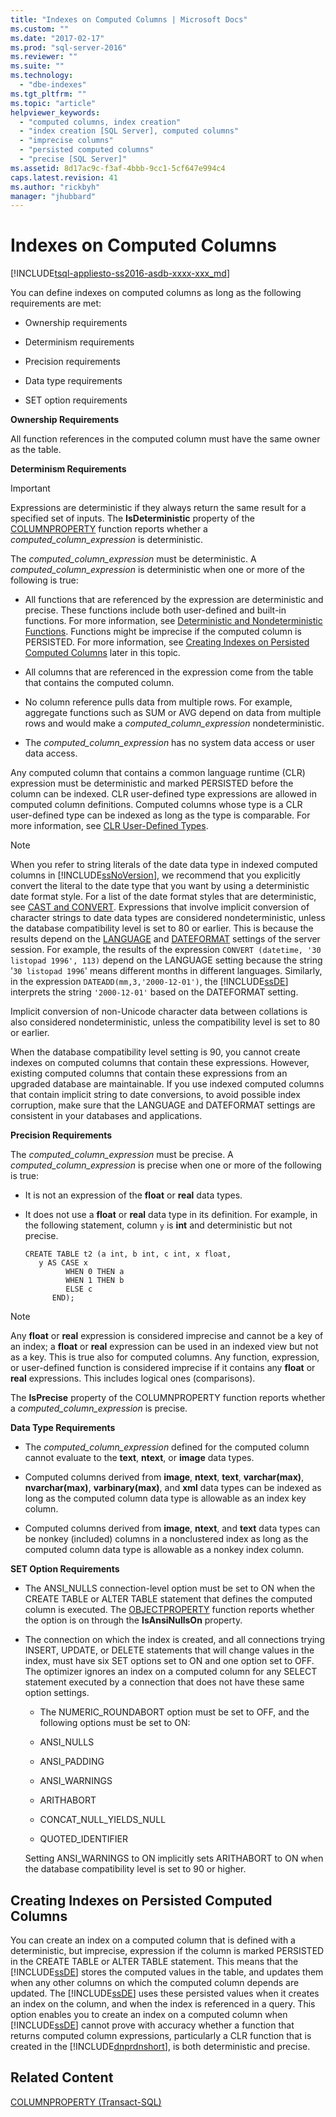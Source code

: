 ```yaml
---
title: "Indexes on Computed Columns | Microsoft Docs"
ms.custom: ""
ms.date: "2017-02-17"
ms.prod: "sql-server-2016"
ms.reviewer: ""
ms.suite: ""
ms.technology: 
  - "dbe-indexes"
ms.tgt_pltfrm: ""
ms.topic: "article"
helpviewer_keywords: 
  - "computed columns, index creation"
  - "index creation [SQL Server], computed columns"
  - "imprecise columns"
  - "persisted computed columns"
  - "precise [SQL Server]"
ms.assetid: 8d17ac9c-f3af-4bbb-9cc1-5cf647e994c4
caps.latest.revision: 41
ms.author: "rickbyh"
manager: "jhubbard"
---
```

# Indexes on Computed Columns
[!INCLUDE[tsql-appliesto-ss2016-asdb-xxxx-xxx_md](../../relational-databases/data-compression/includes/tsql-appliesto-ss2016-asdb-xxxx-xxx-md.md)]

  You can define indexes on computed columns as long as the following requirements are met:  
  
-   Ownership requirements  
  
-   Determinism requirements  
  
-   Precision requirements  
  
-   Data type requirements  
  
-   SET option requirements  
  
 **Ownership Requirements**  
  
 All function references in the computed column must have the same owner as the table.  
  
 **Determinism Requirements**  
  
> [!IMPORTANT]  
>  Expressions are deterministic if they always return the same result for a specified set of inputs. The **IsDeterministic** property of the [COLUMNPROPERTY](../../t-sql/functions/columnproperty-transact-sql.md) function reports whether a *computed_column_expression* is deterministic.  
  
 The *computed_column_expression* must be deterministic. A *computed_column_expression* is deterministic when one or more of the following is true:  
  
-   All functions that are referenced by the expression are deterministic and precise. These functions include both user-defined and built-in functions. For more information, see [Deterministic and Nondeterministic Functions](../../relational-databases/user-defined-functions/deterministic-and-nondeterministic-functions.md). Functions might be imprecise if the computed column is PERSISTED. For more information, see [Creating Indexes on Persisted Computed Columns](#BKMK_persisted) later in this topic.  
  
-   All columns that are referenced in the expression come from the table that contains the computed column.  
  
-   No column reference pulls data from multiple rows. For example, aggregate functions such as SUM or AVG depend on data from multiple rows and would make a *computed_column_expression* nondeterministic.  
  
-   The *computed_column_expression* has no system data access or user data access.  
  
 Any computed column that contains a common language runtime (CLR) expression must be deterministic and marked PERSISTED before the column can be indexed. CLR user-defined type expressions are allowed in computed column definitions. Computed columns whose type is a CLR user-defined type can be indexed as long as the type is comparable. For more information, see [CLR User-Defined Types](../../relational-databases/clr-integration-database-objects-user-defined-types/clr-user-defined-types.md).  
  
> [!NOTE]  
>  When you refer to string literals of the date data type in indexed computed columns in [!INCLUDE[ssNoVersion](../../advanced-analytics/r-services/includes/ssnoversion-md.md)], we recommend that you explicitly convert the literal to the date type that you want by using a deterministic date format style. For a list of the date format styles that are deterministic, see [CAST and CONVERT](../../t-sql/functions/cast-and-convert-transact-sql.md). Expressions that involve implicit conversion of character strings to date data types are considered nondeterministic, unless the database compatibility level is set to 80 or earlier. This is because the results depend on the [LANGUAGE](../../t-sql/statements/set-language-transact-sql.md) and [DATEFORMAT](../../t-sql/statements/set-dateformat-transact-sql.md) settings of the server session. For example, the results of the expression `CONVERT (datetime, '30 listopad 1996', 113)` depend on the LANGUAGE setting because the string '`30 listopad 1996`' means different months in different languages. Similarly, in the expression `DATEADD(mm,3,'2000-12-01')`, the [!INCLUDE[ssDE](../../analysis-services/instances/install/windows/includes/ssde-md.md)] interprets the string `'2000-12-01'` based on the DATEFORMAT setting.  
>   
>  Implicit conversion of non-Unicode character data between collations is also considered nondeterministic, unless the compatibility level is set to 80 or earlier.  
>   
>  When the database compatibility level setting is 90, you cannot create indexes on computed columns that contain these expressions. However, existing computed columns that contain these expressions from an upgraded database are maintainable. If you use indexed computed columns that contain implicit string to date conversions, to avoid possible index corruption, make sure that the LANGUAGE and DATEFORMAT settings are consistent in your databases and applications.  
  
 **Precision Requirements**  
  
 The *computed_column_expression* must be precise. A *computed_column_expression* is precise when one or more of the following is true:  
  
-   It is not an expression of the **float** or **real** data types.  
  
-   It does not use a **float** or **real** data type in its definition. For example, in the following statement, column `y` is **int** and deterministic but not precise.  
  
    ```  
    CREATE TABLE t2 (a int, b int, c int, x float,   
       y AS CASE x   
             WHEN 0 THEN a   
             WHEN 1 THEN b   
             ELSE c   
          END);  
    ```  
  
> [!NOTE]  
>  Any **float** or **real** expression is considered imprecise and cannot be a key of an index; a **float** or **real** expression can be used in an indexed view but not as a key. This is true also for computed columns. Any function, expression, or user-defined function is considered imprecise if it contains any **float** or **real** expressions. This includes logical ones (comparisons).  
  
 The **IsPrecise** property of the COLUMNPROPERTY function reports whether a *computed_column_expression* is precise.  
  
 **Data Type Requirements**  
  
-   The *computed_column_expression* defined for the computed column cannot evaluate to the **text**, **ntext**, or **image** data types.  
  
-   Computed columns derived from **image**, **ntext**, **text**, **varchar(max)**, **nvarchar(max)**, **varbinary(max)**, and **xml** data types can be indexed as long as the computed column data type is allowable as an index key column.  
  
-   Computed columns derived from **image**, **ntext**, and **text** data types can be nonkey (included) columns in a nonclustered index as long as the computed column data type is allowable as a nonkey index column.  
  
 **SET Option Requirements**  
  
-   The ANSI_NULLS connection-level option must be set to ON when the CREATE TABLE or ALTER TABLE statement that defines the computed column is executed. The [OBJECTPROPERTY](../../t-sql/functions/objectproperty-transact-sql.md) function reports whether the option is on through the **IsAnsiNullsOn** property.  
  
-   The connection on which the index is created, and all connections trying INSERT, UPDATE, or DELETE statements that will change values in the index, must have six SET options set to ON and one option set to OFF. The optimizer ignores an index on a computed column for any SELECT statement executed by a connection that does not have these same option settings.  
  
    -   The NUMERIC_ROUNDABORT option must be set to OFF, and the following options must be set to ON:  
  
    -   ANSI_NULLS  
  
    -   ANSI_PADDING  
  
    -   ANSI_WARNINGS  
  
    -   ARITHABORT  
  
    -   CONCAT_NULL_YIELDS_NULL  
  
    -   QUOTED_IDENTIFIER  
  
     Setting ANSI_WARNINGS to ON implicitly sets ARITHABORT to ON when the database compatibility level is set to 90 or higher.  
  
##  <a name="BKMK_persisted"></a> Creating Indexes on Persisted Computed Columns  
 You can create an index on a computed column that is defined with a deterministic, but imprecise, expression if the column is marked PERSISTED in the CREATE TABLE or ALTER TABLE statement. This means that the [!INCLUDE[ssDE](../../analysis-services/instances/install/windows/includes/ssde-md.md)] stores the computed values in the table, and updates them when any other columns on which the computed column depends are updated. The [!INCLUDE[ssDE](../../analysis-services/instances/install/windows/includes/ssde-md.md)] uses these persisted values when it creates an index on the column, and when the index is referenced in a query. This option enables you to create an index on a computed column when [!INCLUDE[ssDE](../../analysis-services/instances/install/windows/includes/ssde-md.md)] cannot prove with accuracy whether a function that returns computed column expressions, particularly a CLR function that is created in the [!INCLUDE[dnprdnshort](../../analysis-services/multidimensional-models/includes/dnprdnshort-md.md)], is both deterministic and precise.  
  
## Related Content  
 [COLUMNPROPERTY &#40;Transact-SQL&#41;](../../t-sql/functions/columnproperty-transact-sql.md)  
  
  